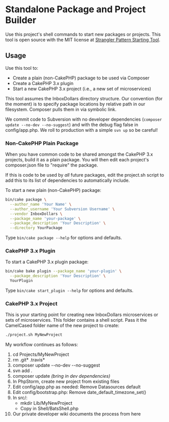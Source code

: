 # Standalone Package and Project Builder

Use this project's shell commands to start new packages or projects.
This tool is open source with the MIT license at
[Strangler Pattern Starting Tool](https://github.com/ewbarnard/StranglerStartingTool).

## Usage

Use this tool to:

 - Create a plain (non-CakePHP) package to be used via Composer
 - Create a CakePHP 3.x plugin
 - Start a new CakePHP 3.x project (i.e., a new set of microservices)

This tool assumes the InboxDollars directory structure. Our convention
(for the moment) is to specify package locations by relative path in our
filesystem. Composer pulls them in via symbolic link.

We commit code to Subversion with no developer dependencies
(`composer update --no-dev --no-suggest`) and with the debug flag false
in config/app.php. We roll to production with a simple `svn up` so be
careful!

### Non-CakePHP Plain Package

When you have common code to be shared amongst the CakePHP 3.x projects,
build it as a plain package. You will then edit each project's
composer.json file to "require" the package.

If this is code to be used by _all_ future packages, edit the project.sh
script to add this to its list of dependencies to automatically
include.

To start a new plain (non-CakePHP) package:

``` bash
bin/cake package \
  --author_name 'Your Name' \
  --author_username 'Your Subversion Username' \
  --vendor InboxDollars \
  --package_name 'your-package' \
  --package_description 'Your Description' \
  --directory YourPackage
```

Type `bin/cake package --help` for options and defaults.

### CakePHP 3.x Plugin

To start a CakePHP 3.x plugin package:

``` bash
bin/cake bake plugin --package_name 'your-plugin' \
  --package_description 'Your Description' \
  YourPlugin
```

Type `bin/cake start_plugin --help` for options and defaults.

### CakePHP 3.x Project

This is your starting point for creating new InboxDollars microservices
or sets of microservices. This folder contains a shell script. Pass it
the CamelCased folder name of the new project to create:

``` bash
./project.sh MyNewProject
```

My workflow continues as follows:

 1. cd Projects/MyNewProject
 1. rm .git* .travis*
 1. composer update --no-dev --no-suggest
 1. svn add .
 1. composer update _(bring in dev dependencies)_
 1. In PhpStorm, create new project from existing files
 1. Edit config/app.php as needed: Remove Datasources default
 1. Edit config/bootstrap.php: Remove date_default_timezone_set()
 1. In src/:
    - mkdir Lib/MyNewProject
    - Copy in Shell/BatsShell.php
 1. Our private developer wiki documents the process from here
